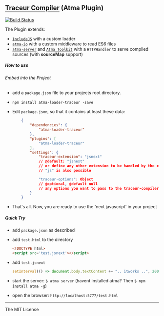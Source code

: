 [Traceur Compiler](https://github.com/google/traceur-compiler) (Atma Plugin)
-----
[![Build Status](https://travis-ci.org/atmajs/atma-loader-traceur.png?branch=master)](https://travis-ci.org/atmajs/atma-loader-traceur)

The Plugin extends:
- [`IncludeJS`](https://github.com/atmajs/IncludeJS) with a custom loader
- [`atma-io`](https://github.com/atmajs/atma-io) with a custom middleware to read ES6 files
- [`atma-server`](https://github.com/atmajs/atma-server) and [`Atma Toolkit`](https://github.com/atmajs/Atma.Toolkit) with a `HTTPHandler` to serve compiled sources (with **sourceMap** support)



##### How to use

###### Embed into the Project

+ add a `package.json` file to your projects root directory.
+ `npm install atma-loader-traceur -save`
+ Edit `package.json`, so that it contains at least these data:

    ```json
        {
            "dependencies": {
                "atma-loader-traceur"
            },
            "plugins": [
                "atma-loader-traceur"
            ],
            "settings": {
                "traceur-extension": "jsnext"
                // @default: "jsnext"
                // or define any other extension to be handled by the compiler
                // "js" is also possible

                "traceur-options": Object
                // @optional, @default null
                // any options you want to pass to the traceur-compiler
            }
        }
    ```
+ That's all. Now, you are ready to use the 'next javascript' in your project

##### Quick Try

+ add `package.json` as described
+ add `test.html` to the directory

    ```html
    <!DOCTYPE html>
    <script src='test.jsnext'></script>
    ```
+ add `test.jsnext`
    
    ```javascript
    setInterval(() => document.body.textContent += ".. itworks ..", 200);
    ```
+ start the server: `$ atma server` (havent installed atma? Then `$ npm install atma -g`)
+ open the browser: `http://localhost:5777/test.html`



----
The MIT License